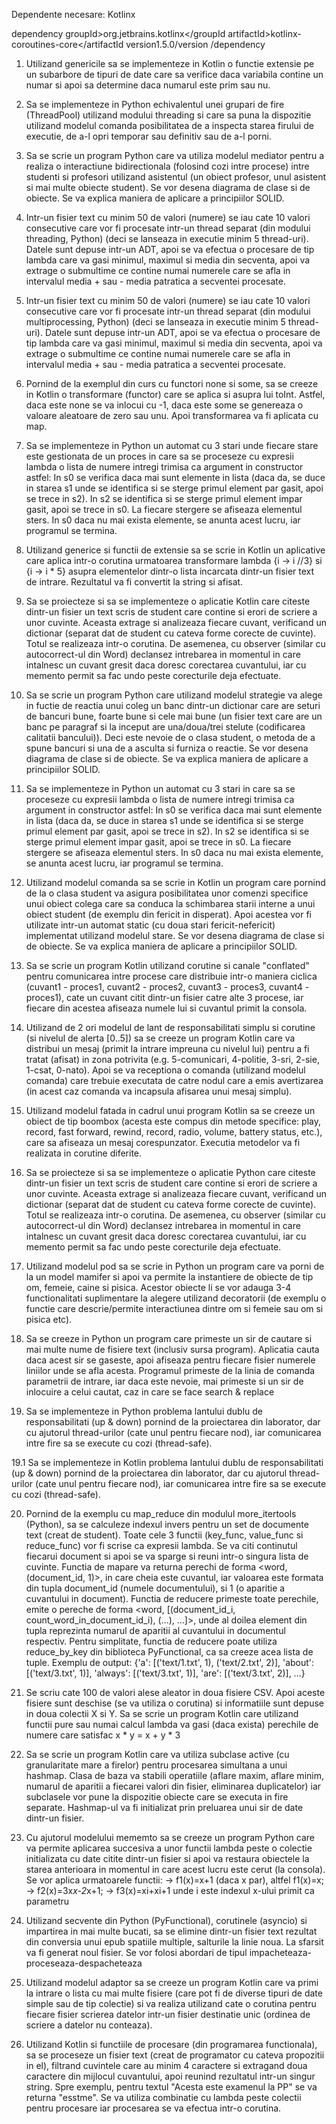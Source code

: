 Dependente necesare:
Kotlinx

 dependency
        groupId>org.jetbrains.kotlinx</groupId
        artifactId>kotlinx-coroutines-core</artifactId
        version1.5.0/version
/dependency


1. Utilizand genericile sa se implementeze in Kotlin o functie extensie pe un subarbore de tipuri de date care sa verifice daca variabila contine un numar si apoi sa determine daca numarul este prim sau nu.

2. Sa se implementeze in Python echivalentul unei grupari de fire (ThreadPool) utilizand modului threading si care sa puna la dispozitie utilizand modelul comanda posibilitatea de a inspecta starea firului de executie, de a-l opri temporar sau definitiv sau de a-l porni.

3. Sa se scrie un program Python care va utiliza modelul mediator pentru a realiza o interactiune bidirectionala (folosind cozi intre procese) intre studenti si profesori utilizand asistentul (un obiect profesor, unul asistent si mai multe obiecte student). Se vor desena diagrama de clase si de obiecte. Se va explica maniera de aplicare a principiilor SOLID.

4. Intr-un fisier text cu minim 50 de valori (numere) se iau cate 10 valori consecutive care vor fi procesate intr-un thread separat (din modului threading, Python) (deci se lanseaza in executie minim 5 thread-uri). Datele sunt depuse intr-un ADT, apoi se va efectua o procesare de tip lambda care va gasi minimul, maximul si media din secventa, apoi va extrage o submultime ce contine numai numerele care se afla in intervalul media + sau - media patratica a secventei procesate.

5. Intr-un fisier text cu minim 50 de valori (numere) se iau cate 10 valori consecutive care vor fi procesate intr-un thread separat (din modului multiprocessing, Python) (deci se lanseaza in executie minim 5 thread-uri). Datele sunt depuse intr-un ADT, apoi se va efectua o procesare de tip lambda care va gasi minimul, maximul si media din secventa, apoi va extrage o submultime ce contine numai numerele care se afla in intervalul media + sau - media patratica a secventei procesate.

6. Pornind de la exemplul din curs cu functori none si some, sa se creeze in Kotlin o transformare (functor) care se aplica si asupra lui toInt. Astfel, daca este none se va inlocui cu -1, daca este some se genereaza o valoare aleatoare de zero sau unu. Apoi transformarea va fi aplicata cu map.

7. Sa se implementeze in Python un automat cu 3 stari unde fiecare stare este gestionata de un proces in care sa se proceseze cu expresii lambda o lista de numere intregi trimisa ca argument in constructor astfel: 
In s0 se verifica daca mai sunt elemente in lista (daca da, se duce in starea s1 unde se identifica si se sterge primul element par gasit, apoi se trece in s2).
In s2 se identifica si se sterge primul element impar gasit, apoi se trece in s0.
La fiecare stergere se afiseaza elementul sters.
In s0 daca nu mai exista elemente, se anunta acest lucru, iar programul se termina.

8. Utilizand generice si functii de extensie sa se scrie in Kotlin un aplicative care aplica intr-o corutina urmatoarea transformare lambda {i -> i //3} si {i -> i * 5} asupra elementelor dintr-o lista incarcata dintr-un fisier text de intrare. Rezultatul va fi convertit la string si afisat.

9. Sa se proiecteze si sa se implementeze o aplicatie Kotlin care citeste dintr-un fisier un text scris de student care contine si erori de scriere a unor cuvinte. Aceasta extrage si analizeaza fiecare cuvant, verificand un dictionar (separat dat de student cu cateva forme corecte de cuvinte). Totul se realizeaza intr-o corutina. De asemenea, cu observer (similar cu autocorrect-ul din Word) declansez intrebarea in momentul in care intalnesc un cuvant gresit daca doresc corectarea cuvantului, iar cu memento permit sa fac undo peste corecturile deja efectuate.


10. Sa se scrie un program Python care utilizand modelul strategie va alege in fuctie de reactia unui coleg un banc dintr-un dictionar care are seturi de bancuri bune, foarte bune si cele mai bune (un fisier text care are un banc pe paragraf si la inceput are una/doua/trei stelute (codificarea calitatii bancului)). Deci este nevoie de o clasa student, o metoda de a spune bancuri si una de a asculta si furniza o reactie. Se vor desena diagrama de clase si de obiecte. Se va explica maniera de aplicare a principiilor SOLID.


11. Sa se implementeze in Python un automat cu 3 stari in care sa se proceseze cu expresii lambda o lista de numere intregi trimisa ca argument in constructor astfel:
In s0 se verifica daca mai sunt elemente in lista (daca da, se duce in starea s1 unde se identifica si se sterge primul element par gasit, apoi se trece in s2).
In s2 se identifica si se sterge primul element impar gasit, apoi se trece in s0.
La fiecare stergere se afiseaza elementul sters.
In s0 daca nu mai exista elemente, se anunta acest lucru, iar programul se termina.

12. Utilizand modelul comanda sa se scrie in Kotlin un program care pornind de la o clasa student va asigura posibilitatea unor comenzi specifice unui obiect colega care sa conduca la schimbarea starii interne a unui obiect student (de exemplu din fericit in disperat). Apoi acestea vor fi utilizate intr-un automat static (cu doua stari fericit-nefericit) implementat utilizand modelul stare. Se vor desena diagrama de clase si de obiecte. Se va explica maniera de aplicare a principiilor SOLID.

13. Sa se scrie un program Kotlin utilizand corutine si canale "conflated" pentru comunicarea intre procese care distribuie intr-o maniera ciclica (cuvant1 - proces1, cuvant2 - proces2, cuvant3 - proces3, cuvant4 - proces1), cate un cuvant citit dintr-un fisier catre alte 3 procese, iar fiecare din acestea afiseaza numele lui si cuvantul primit la consola.

14. Utilizand de 2 ori modelul de lant de responsabilitati simplu si corutine (si nivelul de alerta [0..5]) sa se creeze un program Kotlin care va distribui un mesaj (primit la intrare impreuna cu nivelul lui) pentru a fi tratat (afisat) in zona potrivita (e.g. 5-comunicari, 4-politie, 3-sri, 2-sie, 1-csat, 0-nato). Apoi se va receptiona o comanda (utilizand modelul comanda) care trebuie executata de catre nodul care a emis avertizarea (in acest caz comanda va incapsula afisarea unui mesaj simplu).

15. Utilizand modelul fatada in cadrul unui program Kotlin sa se creeze un obiect de tip boombox (acesta este compus din metode specifice: play, record, fast forward, rewind, record, radio, volume, battery status, etc.), care sa afiseaza un mesaj corespunzator. Executia metodelor va fi realizata in corutine diferite.

16. Sa se proiecteze si sa se implementeze o aplicatie Python care citeste dintr-un fisier un text scris de student care contine si erori de scriere a unor cuvinte. Aceasta extrage si analizeaza fiecare cuvant, verificand un dictionar (separat dat de student cu cateva forme corecte de cuvinte). Totul se realizeaza intr-o corutina. De asemenea, cu observer (similar cu autocorrect-ul din Word) declansez intrebarea in momentul in care intalnesc un cuvant gresit daca doresc corectarea cuvantului, iar cu memento permit sa fac undo peste corecturile deja efectuate.

17. Utilizand modelul pod sa se scrie in Python un program care va porni de la un model mamifer si apoi va permite la instantiere de obiecte de tip om, femeie, caine si pisica. Acestor obiecte li se vor adauga 3-4 functionalitati suplimentare la alegere utilizand decoratorii (de exemplu o functie care descrie/permite interactiunea dintre om si femeie sau om si pisica etc). 

18. Sa se creeze in Python un program care primeste un sir de cautare si mai multe nume de fisiere text (inclusiv sursa program). Aplicatia cauta daca acest sir se gaseste, apoi afiseaza pentru fiecare fisier numerele liniilor unde se afla acesta. Programul primeste de la linia de comanda parametrii de intrare, iar daca este nevoie, mai primeste si un sir de inlocuire a celui cautat, caz in care se face search & replace

19. Sa se implementeze in Python problema lantului dublu de responsabilitati (up & down) pornind de la proiectarea din laborator, dar cu ajutorul thread-urilor (cate unul pentru fiecare nod), iar comunicarea intre fire sa se execute cu cozi (thread-safe).

19.1 Sa se implementeze in Kotlin problema lantului dublu de responsabilitati (up & down) pornind de la proiectarea din laborator, dar cu ajutorul thread-urilor (cate unul pentru fiecare nod), iar comunicarea intre fire sa se execute cu cozi (thread-safe).

20. Pornind de la exemplu cu map_reduce din modulul more_itertools (Python), sa se calculeze indexul invers pentru un set de documente text (creat de student). Toate cele 3 functii (key_func, value_func si reduce_func) vor fi scrise ca expresii lambda. Se va citi continutul fiecarui document si apoi se va sparge si reuni intr-o singura lista de cuvinte. Functia de mapare va returna perechi de forma <word, (document_id, 1)>, in care cheia este cuvantul, iar valoarea este formata din tupla document_id (numele documentului), si 1 (o aparitie a cuvantului in document). Functia de reducere primeste toate perechile, emite o pereche de forma <word, [(document_id_i, count_word_in_document_id_i), (...), ...]>, unde al doilea element din tupla reprezinta numarul de aparitii al cuvantului in documentul respectiv. Pentru simplitate, functia de reducere poate utiliza reduce_by_key din biblioteca PyFunctional, ca sa creeze acea lista de tuple.
Exemplu de output:
{'a':		[('text/1.txt', 1), ('text/2.txt', 2)],
 'about':	[('text/3.txt', 1)],
 'always':	[('text/3.txt', 1)],
 'are':		[('text/3.txt', 2)],
...}

21. Se scriu cate 100 de valori alese aleator in doua fisiere CSV. Apoi aceste fisiere sunt deschise (se va utiliza o corutina) si informatiile sunt depuse in doua colectii X si Y. Sa se scrie un program Kotlin care utilizand functii pure sau numai calcul lambda va gasi (daca exista) perechile de numere care satisfac x * y = x + y * 3

22. Sa se scrie un program Kotlin care va utiliza subclase active (cu granularitate mare a firelor) pentru procesarea simultana a unui hashmap. Clasa de baza va stabili operatiile (aflare maxim, aflare minim, numarul de aparitii a fiecarei valori din fisier, eliminarea duplicatelor) iar subclasele vor pune la dispozitie obiecte care se executa in fire separate. Hashmap-ul va fi initializat prin preluarea unui sir de date dintr-un fisier.

23. Cu ajutorul modelului mememto sa se creeze un program Python care va permite aplicarea succesiva a unor functii lambda peste o colectie initializata cu date citite dintr-un fisier si apoi va restaura obiectele la starea anterioara in momentul in care acest lucru este cerut (la consola). Se vor aplica urmatoarele functii:
-> f1(x)=x+1 (daca x par), altfel f1(x)=x;
-> f2(x)=3x*x-2*x+1;
-> f3(x)=xi+xi+1 unde i este indexul x-ului primit ca parametru 

24. Utilizand secvente din Python (PyFunctional), corutinele (asyncio) si impartirea in mai multe bucati, sa se elimine dintr-un fisier text rezultat din conversia unui epub spatiile multiple, salturile la linie noua. La sfarsit va fi generat noul fisier. Se vor folosi abordari de tipul impacheteaza-proceseaza-despacheteaza

25. Utilizand modelul adaptor sa se creeze un program Kotlin care va primi la intrare o lista cu mai multe fisiere (care pot fi de diverse tipuri de date simple sau de tip colectie) si va realiza utilizand cate o corutina pentru fiecare fisier scrierea datelor intr-un fisier destinatie unic (ordinea de scriere a datelor nu conteaza).

26. Utilizand Kotlin si functiile de procesare (din programarea functionala), sa se proceseze un fisier text (creat de programator cu cateva propozitii in el), filtrand cuvintele care au minim 4 caractere si extragand doua caractere din mijlocul cuvantului, apoi reunind rezultatul intr-un singur string. Spre exemplu, pentru textul "Acesta este examenul la PP" se va returna "esstme". Se va utiliza combinatie cu lambda peste colectii pentru procesare iar procesarea se va efectua intr-o corutina.
